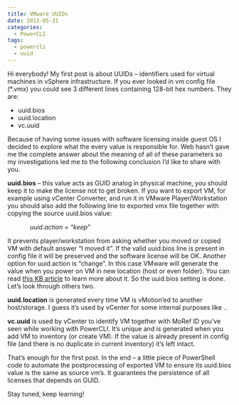 ```yaml
---
title: VMware UUIDs
date: 2013-05-31
categories:
  - PowerCLI
tags:
  - powercli
  - uuid
---
```

Hi everybody! My first post is about UUIDs &#8211; identifiers used for virtual machines in vSphere infrastructure. If you ever looked in vm config file (*.vmx) you could see 3 different lines containing 128-bit hex numbers. They are:

  * uuid.bios
  * uuid.location
  * vc.uuid

Because of having some issues with software licensing inside guest OS I decided to explore what the every value is responsible for. Web hasn&#8217;t gave me the complete answer about the meaning of all of these parameters so my investigations led me to the following conclusion I&#8217;d like to share with you.

**uuid.bios** &#8211; this value acts as GUID analog in physical machine, you should keep it to make the license not to get broken. If you want to export VM, for example using vCenter Converter, and run it in VMware Player/Workstation you should also add the following line to exported vmx file together with copying the source uuid.bios value:
  
<span style="padding-left: 10%"><em>uuid.action = &#8220;keep&#8221;</em></span>
  
It prevents player/workstation from asking whether you moved or copied VM with default answer &#8220;I moved it&#8221;. If the valid uuid.bios line is present in config file it will be preserved and the software license will be OK. Another option for uuid.action is &#8220;change&#8221;. In this case VMware will generate the value when you power on VM in new location (host or even folder). You can read [this KB article](http://kb.vmware.com/selfservice/microsites/search.do?language=en_US&cmd=displayKC&externalId=1541) to learn more about it. So the uuid.bios setting is done. Let&#8217;s look through others two.

**uuid.location** is generated every time VM is vMotion&#8217;ed to another host/storage. I guess it&#8217;s used by vCenter for some internal purposes like ..

**vc.uuid** is used by vCenter to identify VM together with MoRef ID you&#8217;ve seen while working with PowerCLI. It&#8217;s unique and is generated when you add VM to inventory (or create VM). If the value is already present in config file (and there is no duplicate in current inventory) it&#8217;s left intact.

That&#8217;s enough for the first post. In the end &#8211; a little piece of PowerShell code to automate the postprocessing of exported VM to ensure its uuid.bios value is the same as source vm&#8217;s. It guarantees the persistence of all licenses that depends on GUID.

Stay tuned, keep learning!